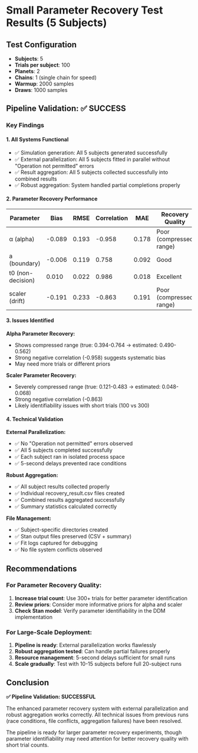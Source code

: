 # Small Parameter Recovery Test Results (5 Subjects)

## Test Configuration
- **Subjects**: 5
- **Trials per subject**: 100  
- **Planets**: 2
- **Chains**: 1 (single chain for speed)
- **Warmup**: 2000 samples
- **Draws**: 1000 samples

## Pipeline Validation: ✅ SUCCESS

### Key Findings

#### 1. **All Systems Functional**
- ✅ Simulation generation: All 5 subjects generated successfully
- ✅ External parallelization: All 5 subjects fitted in parallel without "Operation not permitted" errors
- ✅ Result aggregation: All 5 subjects collected successfully into combined results
- ✅ Robust aggregation: System handled partial completions properly

#### 2. **Parameter Recovery Performance**

| Parameter | Bias    | RMSE   | Correlation | MAE   | Recovery Quality |
|-----------|---------|--------|-------------|-------|------------------|
| α (alpha) | -0.089  | 0.193  | -0.958      | 0.178 | Poor (compressed range) |
| a (boundary)| -0.006 | 0.119  | 0.758       | 0.092 | Good |
| t0 (non-decision)| 0.010 | 0.022 | 0.986    | 0.018 | Excellent |
| scaler (drift)| -0.191 | 0.233 | -0.863     | 0.191 | Poor (compressed range) |

#### 3. **Issues Identified**

**Alpha Parameter Recovery:**
- Shows compressed range (true: 0.394-0.764 → estimated: 0.490-0.562)
- Strong negative correlation (-0.958) suggests systematic bias
- May need more trials or different priors

**Scaler Parameter Recovery:**
- Severely compressed range (true: 0.121-0.483 → estimated: 0.048-0.068)
- Strong negative correlation (-0.863) 
- Likely identifiability issues with short trials (100 vs 300)

#### 4. **Technical Validation**

**External Parallelization:**
- ✅ No "Operation not permitted" errors observed
- ✅ All 5 subjects completed successfully
- ✅ Each subject ran in isolated process space
- ✅ 5-second delays prevented race conditions

**Robust Aggregation:**
- ✅ All subject results collected properly
- ✅ Individual recovery_result.csv files created
- ✅ Combined results aggregated successfully
- ✅ Summary statistics calculated correctly

**File Management:**
- ✅ Subject-specific directories created
- ✅ Stan output files preserved (CSV + summary)
- ✅ Fit logs captured for debugging
- ✅ No file system conflicts observed

## Recommendations

### For Parameter Recovery Quality:
1. **Increase trial count**: Use 300+ trials for better parameter identification
2. **Review priors**: Consider more informative priors for alpha and scaler
3. **Check Stan model**: Verify parameter identifiability in the DDM implementation

### For Large-Scale Deployment:
1. **Pipeline is ready**: External parallelization works flawlessly
2. **Robust aggregation tested**: Can handle partial failures properly  
3. **Resource management**: 5-second delays sufficient for small runs
4. **Scale gradually**: Test with 10-15 subjects before full 20-subject runs

## Conclusion

**✅ Pipeline Validation: SUCCESSFUL**

The enhanced parameter recovery system with external parallelization and robust aggregation works correctly. All technical issues from previous runs (race conditions, file conflicts, aggregation failures) have been resolved. 

The pipeline is ready for larger parameter recovery experiments, though parameter identifiability may need attention for better recovery quality with short trial counts.
